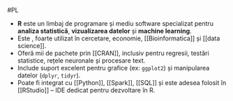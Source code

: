 #PL 

- **R** este un limbaj de programare și mediu software specializat pentru **analiza statistică**, **vizualizarea datelor** și **machine learning**.
- Este , foarte utilizat în cercetare, economie, [[Bioinformatica]] și [[data science]].
- Oferă mii de pachete prin [[CRAN]], inclusiv pentru regresii, testări statistice, rețele neuronale și procesare text.
- Include suport excelent pentru grafice (ex: `ggplot2`) și manipularea datelor (`dplyr`, `tidyr`).
- Poate fi integrat cu [[Python]], [[Spark]], [[SQL]] și este adesea folosit în [[RStudio]] – IDE dedicat pentru dezvoltare în R.

